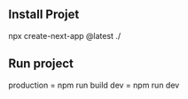 ## Install Projet
npx create-next-app @latest ./

## Run project 
production = npm run build
dev = npm run dev
